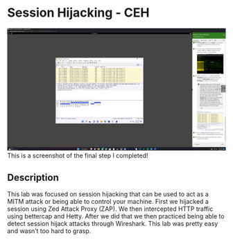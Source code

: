 <h1>Session Hijacking - CEH</h1>


![Image Alt](https://github.com/DannyRRios/CEH-Lab-11/blob/300ec1b1c45f0649b84218a59817a3999ba2ea35/Lab11-1.png)
This is a screenshot of the final step I completed! 

<h2>Description</h2>
This lab was focused on session hijacking that can be used to act as a MITM attack or being able to control your machine. First we hijacked a session using Zed Attack Proxy (ZAP). We then intercepted HTTP traffic using bettercap and Hetty. After we did that we then practiced being able to detect session hijack attacks through Wireshark. This lab was pretty easy and wasn’t too hard to grasp.
<br />
